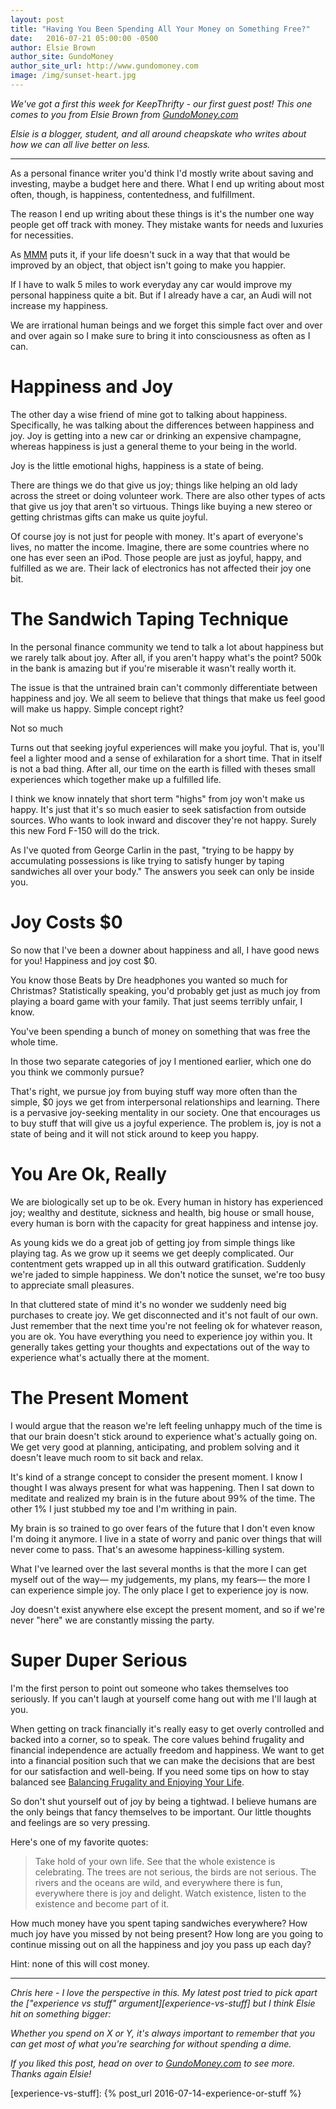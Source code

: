 ```yaml
---
layout: post
title: "Having You Been Spending All Your Money on Something Free?"
date:   2016-07-21 05:00:00 -0500
author: Elsie Brown
author_site: GundoMoney
author_site_url: http://www.gundomoney.com
image: /img/sunset-heart.jpg
---
```


_We've got a first this week for KeepThrifty - our first guest post! This one comes to you from Elsie Brown from [GundoMoney.com][gundo-money]_

_Elsie is a blogger, student, and all around cheapskate who writes about how we can all live better on less._

<hr />

As a personal finance writer you'd think I'd mostly write about saving and investing, maybe a budget here and there. What I end up writing about most often, though, is happiness, contentedness, and fulfillment.

The reason I end up writing about these things is it's the number one way people get off track with money. They mistake wants for needs and luxuries for necessities.

As [MMM][mr-money-mustache] puts it, if your life doesn't suck in a way that that would be improved by an object, that object isn't going to make you happier.

If I have to walk 5 miles to work everyday any car would improve my personal happiness quite a bit. But if I already have a car, an Audi will not increase my happiness.

We are irrational human beings and we forget this simple fact over and over and over again so I make sure to bring it into consciousness as often as I can.

# Happiness and Joy #

The other day a wise friend of mine got to talking about happiness. Specifically, he was talking about the differences between happiness and joy. Joy is getting into a new car or drinking an expensive champagne, whereas happiness is just a general theme to your being in the world.

Joy is the little emotional highs, happiness is a state of being.

There are things we do that give us joy; things like helping an old lady across the street or doing volunteer work. There are also other types of acts that give us joy that aren't so virtuous. Things like buying a new stereo or getting christmas gifts can make us quite joyful.

Of course joy is not just for people with money. It's apart of everyone's lives, no matter the income. Imagine, there are some countries where no one has ever seen an iPod. Those people are just as joyful, happy, and fulfilled as we are. Their lack of electronics has not affected their joy one bit.

# The Sandwich Taping Technique #

In the personal finance community we tend to talk a lot about happiness but we rarely talk about joy. After all, if you aren't happy what's the point? 500k in the bank is amazing but if you're miserable it wasn't really worth it.

The issue is that the untrained brain can't commonly differentiate between happiness and joy. We all seem to believe that things that make us feel good will make us happy. Simple concept right?

Not so much

Turns out that seeking joyful experiences will make you joyful. That is, you'll feel a lighter mood and a sense of exhilaration for a short time. That in itself is not a bad thing. After all, our time on the earth is filled with theses small experiences which together make up a fulfilled life.

I think we know innately that short term "highs" from joy won't make us happy. It's just that it's so much easier to seek satisfaction from outside sources. Who wants to look inward and discover they're not happy. Surely this new Ford F-150 will do the trick.

As I've quoted from George Carlin in the past, "trying to be happy by accumulating possessions is like trying to satisfy hunger by taping sandwiches all over your body." The answers you seek can only be inside you.

# Joy Costs $0 #

So now that I've been a downer about happiness and all, I have good news for you! Happiness and joy cost $0.

You know those Beats by Dre headphones you wanted so much for Christmas? Statistically speaking, you'd probably get just as much joy from playing a board game with your family. That just seems terribly unfair, I know.

You've been spending a bunch of money on something that was free the whole time.

In those two separate categories of joy I mentioned earlier, which one do you think we commonly pursue?

That's right, we pursue joy from buying stuff way more often than the simple, $0 joys we get from interpersonal relationships and learning. There is a pervasive joy-seeking mentality in our society. One that encourages us to buy stuff that will give us a joyful experience. The problem is, joy is not a state of being and it will not stick around to keep you happy.

# You Are Ok, Really #

We are biologically set up to be ok. Every human in history has experienced joy; wealthy and destitute, sickness and health, big house or small house, every human is born with the capacity for great happiness and intense joy.

As young kids we do a great job of getting joy from simple things like playing tag. As we grow up it seems we get deeply complicated. Our contentment gets wrapped up in all this outward gratification. Suddenly we're jaded to simple happiness. We don't notice the sunset, we're too busy to appreciate small pleasures.

In that cluttered state of mind it's no wonder we suddenly need big purchases to create joy. We get disconnected and it's not fault of our own. Just remember that the next time you're not feeling ok for whatever reason, you are ok. You have everything you need to experience joy within you. It generally takes getting your thoughts and expectations out of the way to experience what's actually there at the moment.

# The Present Moment #

I would argue that the reason we're left feeling unhappy much of the time is that our brain doesn't stick around to experience what's actually going on. We get very good at planning, anticipating, and problem solving and it doesn't leave much room to sit back and relax.

It's kind of a strange concept to consider the present moment. I know I thought I was always present for what was happening. Then I sat down to meditate and realized my brain is in the future about 99% of the time. The other 1% I just stubbed my toe and I'm writhing in pain.

My brain is so trained to go over fears of the future that I don't even know I'm doing it anymore. I live in a state of worry and panic over things that will never come to pass. That's an awesome happiness-killing system.

What I've learned over the last several months is that the more I can get myself out of the way— my judgements, my plans, my fears— the more I can experience simple joy. The only place I get to experience joy is now.

Joy doesn't exist anywhere else except the present moment, and so if we're never "here" we are constantly missing the party.

# Super Duper Serious #

I'm the first person to point out someone who takes themselves too seriously. If you can't laugh at yourself come hang out with me I'll laugh at you.

When getting on track financially it's really easy to get overly controlled and backed into a corner, so to speak. The core values behind frugality and financial independence are actually freedom and happiness. We want to get into a financial position such that we can make the decisions that are best for our satisfaction and well-being. If you need some tips on how to stay balanced see [Balancing Frugality and Enjoying Your Life][gundo-post].

So don't shut yourself out of joy by being a tightwad. I believe humans are the only beings that fancy themselves to be important. Our little thoughts and feelings are so very pressing.

Here's one of my favorite quotes:

> Take hold of your own life. See that the whole existence is celebrating. The trees are not serious, the birds are not serious. The rivers and the oceans are wild, and everywhere there is fun, everywhere there is joy and delight. Watch existence, listen to the existence and become part of it.

How much money have you spent taping sandwiches everywhere? How much joy have you missed by not being present? How long are you going to continue missing out on all the happiness and joy you pass up each day?

Hint: none of this will cost money.

<hr />

_Chris here - I love the perspective in this. My latest post tried to pick apart the ["experience vs stuff" argument][experience-vs-stuff] but I think Elsie hit on something bigger:_

_Whether you spend on X or Y, it's always important to remember that you can get most of what you're searching for without spending a dime._

_If you liked this post, head on over to [GundoMoney.com][gundo-money] to see more. Thanks again Elsie!_

[mr-money-mustache]: http://www.mrmoneymustache.com/
[gundo-post]: http://gundomoney.com/2016/06/19/balancing-frugality-and-enjoying-your-life/
[gundo-money]: http://www.gundomoney.com

[experience-vs-stuff]: {% post_url 2016-07-14-experience-or-stuff %}
